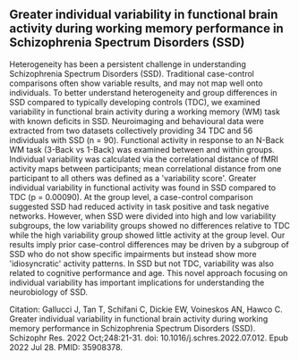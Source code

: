 ## Greater individual variability in functional brain activity during working memory performance in Schizophrenia Spectrum Disorders (SSD)
Heterogeneity has been a persistent challenge in understanding Schizophrenia Spectrum Disorders (SSD). Traditional case-control comparisons often show variable results, and may not map well onto individuals. To better understand heterogeneity and group differences in SSD compared to typically developing controls (TDC), we examined variability in functional brain activity during a working memory (WM) task with known deficits in SSD. Neuroimaging and behavioural data were extracted from two datasets collectively providing 34 TDC and 56 individuals with SSD (n = 90). Functional activity in response to an N-Back WM task (3-Back vs 1-Back) was examined between and within groups. Individual variability was calculated via the correlational distance of fMRI activity maps between participants; mean correlational distance from one participant to all others was defined as a 'variability score'. Greater individual variability in functional activity was found in SSD compared to TDC (p = 0.00090). At the group level, a case-control comparison suggested SSD had reduced activity in task positive and task negative networks. However, when SSD were divided into high and low variability subgroups, the low variability groups showed no differences relative to TDC while the high variability group showed little activity at the group level. Our results imply prior case-control differences may be driven by a subgroup of SSD who do not show specific impairments but instead show more 'idiosyncratic' activity patterns. In SSD but not TDC, variability was also related to cognitive performance and age. This novel approach focusing on individual variability has important implications for understanding the neurobiology of SSD.


Citation: 
Gallucci J, Tan T, Schifani C, Dickie EW, Voineskos AN, Hawco C. Greater individual variability in functional brain activity during working memory performance in Schizophrenia Spectrum Disorders (SSD). Schizophr Res. 2022 Oct;248:21-31. doi: 10.1016/j.schres.2022.07.012. Epub 2022 Jul 28. PMID: 35908378.
